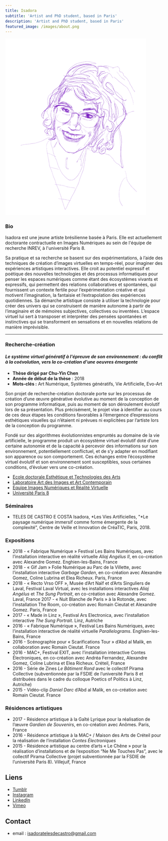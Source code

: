 ```yaml
---
title: Isadora 
subtitle: 'Artist and PhD student, based in Paris'
description: 'Artist and PhD student, based in Paris'
featured_image: /images/about.png
---
```


![](/images/about_petit.png)

### Bio

Isadora est une jeune artiste brésilienne basée à Paris. Elle est actuellement doctorante contractuelle en Images Numériques au sein de l'équipe de recherche INREV, à l'université Paris 8.

Sa pratique et sa recherche se basent sur des expérimentations, à l’aide des techniques de création d’images virtuelles en temps-réel, pour imaginer des expériences artistiques interactives. Elle croit au potentiel expressif et poétique des nouvelles technologies et des processus informatiques pour penser les espaces numériques comme étant des écosystèmes vivants et expressifs, qui permettent des relations collaboratives et spontanées, qui fournissent un contexte fertile pour l’expérimentation créative et qui motivent l’imagination, la fantaisie et l’extrapolation des expériences quotidiennes. Sa démarche artistique consiste à utiliser la technologie pour créer des univers qui se construisent de manière autonome à partir de l’imaginaire et de mémoires subjectives, collectives ou inventées. L’espace virtuel lui sert à transposer et interpréter des pensées spontanées et instinctives qui se transforment en sensations et en nouvelles relations de manière imprévisible.

---


### **Recherche-création**

#### ***Le système virtuel génératif à l'épreuve de son environnement : du conflit à la coévolution, vers la co-création d'une oeuvres émergente***

- **Thèse dirigé par Chu-Yin Chen**
- **Année de début de la thèse** : 2018
- **Mots-clés :** Art Numérique, Systèmes génératifs, Vie Artificielle, Evo-Art

Son projet de recherche-création doctorale porte sur les processus de création d’une œuvre générative évolutive au moment de la conception de son programme informatique, puis au moment de son déroulement évolutif lors de sa présentation. Plus précisément, le projet vise à identifier au cours de ces deux étapes les conditions favorables à l’émergence d’expressions esthétiques visuelles qui n’étaient ni prévues ni explicitées par l’artiste lors de la conception du programme.

Fondé sur des algorithmes évolutionnistes empruntés au domaine de la vie artificielle, le programme produit un écosystème virtuel évolutif doté d’une certaine autonomie et de la capacité à percevoir des informations sur son environnement, potentiellement conflictuel, et de s’y adapter en modifiant son apparence ou son comportement. Ces échanges entre l’écosystème virtuel évolutif et son environnement sont susceptibles, sous certaines conditions, d’évoluer vers une co-création.

- [Ecole doctorale Esthétique et Technologies des Arts](http://www.edesta.univ-paris8.fr/)
- [Laboratoire Art des Images et Art Contemporain](http://www.ai-ac.fr/)
- [Equipe Images Numériques et Réalité Virtuelle](https://inrev.univ-paris8.fr/)
- [Université Paris 8](https://www.univ-paris8.fr/)

### Séminaires

- TELES DE CASTRO E COSTA Isadora, *Les Vies Artificielles, "*Le paysage numérique immersif comme forme émergente de la complexité", Centre de Veille et Innovation de CréaTIC, Paris, 2018.

### Expositions

- 2018 - « Fabrique Numérique » Festival Les Bains Numériques, avec l’installation interactive en réalité virtuelle *Aliaj Angélus II*, en co-création avec Alexandre Gomez. Enghien-les-Bains, France
- 2018 - « Gif Jam » Folie Numérique au Parc de la Villette, avec l’installation interactive *Garbage Garden*, en co-création avec Alexandre Gomez, Coline Lubrina et Elea Richeux. Paris, France
- 2018 - « Recto Vrso OFF », Musée d’Art Naïf et d’Arts Singuliers de Laval, Festival Laval Virtual, avec les installations interactives *Aliaj Angélus* et *The Sung Portrait*, en co-création avec Alexandre Gomez. Laval, France 2017 - « Nuit Blanche de Paris » à la Rotonde, avec l’installation The Room, co-création avec Romain Cieutat et Alexandre Gomez. Paris, France
- 2017 - « Made in Linz », Festival Ars Electronica, avec l’installation interactive *The Sung Portrait*. Linz, Autriche
- 2016 - « Fabrique Numérique », Festival Les Bains Numériques, avec l’installation interactive de réalité virtuelle *Parallelograms*. Enghien-les-Bains, France
- 2016 - Scénographie pour « Scarifications Tour » d’Abd al Malik, en collaboration avec Romain Cieutat. France
- 2016 - MAC+, Festival EXIT, avec l’installation interactive Contes Électroniques, en co-création avec Andréa Fernandez, Alexandre Gomez, Coline Lubrina et Elea Richeux. Créteil, France
- 2016 - Série de Zines *Le Bâtiment Rond* avec le collectif Pirama Collective (subventionnée par la FSDIE de l’université Paris 8 et distribuées dans le cadre du colloque Poetics of Politics à Linz, Autriche)
- 2015 - Vidéo-clip *Daniel Darc* d’Abd al Malik, en co-création avec Romain Cieutat. France

### Résidences artistiques

- 2017 - Résidence artistique à la Gaîté Lyrique pour la réalisation de l’œuvre *Gardien de Souvenirs*, en co-création avec Anômes. Paris, France
- 2016 - Résidence artistique à la MAC+ / Maison des Arts de Créteil pour la réalisation de l’installation *Contes Électroniques*
- 2015 - Résidence artistique au centre d’arts « Le Chêne » pour la réalisation d’installations et de l’exposition “Ne Me Touches Pas”, avec le collectif Pirama Collective (projet subventionnée par la FSDIE de l’université Paris 8). Villejuif, France

## Liens

- [Tumblr](http://isadorateles.tumblr.com/)
- [Instagram](https://www.instagram.com/isadoratelesdecastro/)
- [LinkedIn](https://www.linkedin.com/in/isadorateles/)
- [Vimeo](https://vimeo.com/isadorateles)

## Contact

- email : isadoratelesdecastro@gmail.com